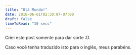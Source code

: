 ```yaml
---
title: "Olá Mundo!"
date: 2018-06-01T02:30:07-07:00
draft: false
timeToRead: "10 secs"
---
```


Criei este post somente para dar sorte :D.

Caso você tenha traduzido isto para o inglês, meus parabéns.